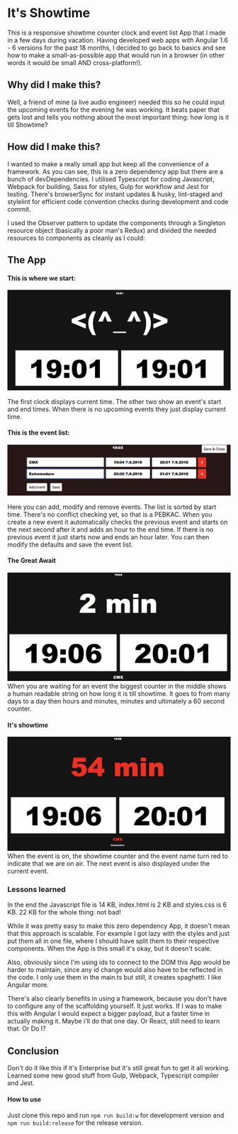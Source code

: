 # It's Showtime

This is a responsive showtime counter clock and event list App that I made in a few days during vacation. Having developed web apps with Angular 1.6 - 6 versions for the past 18 months, I decided to go back to basics and see how to make a small-as-possible app that would run in a browser (in other words it would be small AND cross-platform!).

## Why did I make this?
Well, a friend of mine (a live audio engineer) needed this so he could input the upcoming events for the evening he was working. It beats paper that gets lost and tells you nothing about the most important thing: how long is it till Showtime?

## How did I make this?
I wanted to make a really small app but keep all the convenience of a framework. As you can see, this is a zero dependency app but there are a bunch of devDependencies. I utilised Typescript for coding Javascript, Webpack for building, Sass for styles, Gulp for workflow and Jest for testing. There's browserSync for instant updates & husky, lint-staged and stylelint for efficient code convention checks during development and code commit.

I used the Observer pattern to update the components through a Singleton resource object (basically a poor man's Redux) and divided the needed resources to components as cleanly as I could:

## The App
#### This is where we start:
![Alt text](/assets/start-screen.png?raw=true)

The first clock displays current time. The other two show an event's start and end times. When there is no upcoming events they just display current time.

#### This is the event list:
![Alt text](/assets/event-list.png?raw=true)

Here you can add, modify and remove events. The list is sorted by start time. There's no conflict checking yet, so that is a PEBKAC. When you create a new event it automatically checks the previous event and starts on the next second after it and adds an hour to the end time. If there is no previous event it just starts now and ends an hour later. You can then modify the defaults and save the event list.

#### The Great Await
![Alt text](/assets/awaiting.png?raw=true)
When you are waiting for an event the biggest counter in the middle shows a human readable string on how long it is till showtime. It goes to from many days to a day then hours and minutes, minutes and ultimately a 60 second counter.

#### It's showtime
![Alt text](/assets/showtime.png?raw=true)
When the event is on, the showtime counter and the event name turn red to indicate that we are on air. The next event is also displayed under the current event.

### Lessons learned
In the end the Javascript file is 14 KB, index.html is 2 KB and styles.css is 6 KB. 22 KB for the whole thing: not bad!

While it was pretty easy to make this zero dependency App, it doesn't mean that this approach is scalable. For example I got lazy with the styles and just put them all in one file, where I should have split them to their respective components. When the App is this small it's okay, but it doesn't scale.

Also, obviously since I'm using ids to connect to the DOM this App would be harder to maintain, since any id change would also have to be reflected in the code. I only use them in the main.ts but still, it creates spaghetti. I like Angular more.

There's also clearly benefits in using a framework, because you don't have to configure any of the scaffolding yourself. It just works. If I was to make this with Angular I would expect a bigger payload, but a faster time in actually making it. Maybe i'll do that one day. Or React, still need to learn that. Or Do I?

## Conclusion
Don't do it like this if it's Enterprise but it's still great fun to get it all working. Learned some new good stuff from Gulp, Webpack, Typescript compiler and Jest.

#### How to use
Just clone this repo and run `npm run build:w` for development version and `npm run build:release` for the release version.

